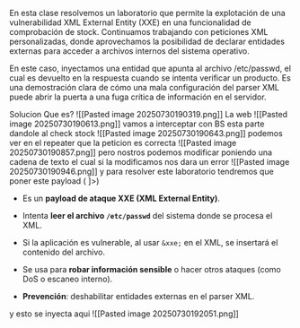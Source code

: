 En esta clase resolvemos un laboratorio que permite la explotación de una vulnerabilidad XML External Entity (XXE) en una funcionalidad de comprobación de stock. Continuamos trabajando con peticiones XML personalizadas, donde aprovechamos la posibilidad de declarar entidades externas para acceder a archivos internos del sistema operativo.

En este caso, inyectamos una entidad que apunta al archivo /etc/passwd, el cual es devuelto en la respuesta cuando se intenta verificar un producto. Es una demostración clara de cómo una mala configuración del parser XML puede abrir la puerta a una fuga crítica de información en el servidor.

Solucion
Que es?
![[Pasted image 20250730190319.png]]
La web
![[Pasted image 20250730190613.png]]
vamos a interceptar con BS esta parte dandole al check stock
![[Pasted image 20250730190643.png]]
podemos ver en el repeater que la peticion es correcta
![[Pasted image 20250730190857.png]]
pero nostros podemos modificar poniendo una cadena de texto el cual si la modificamos nos dara un error
![[Pasted image 20250730190946.png]]
y para resolver este laboratorio tendremos que poner este payload (<!DOCTYPE test [ <!ENTITY xxe SYSTEM "file:///etc/passwd"> ]>)
- Es un **payload de ataque XXE (XML External Entity)**.
    
- Intenta **leer el archivo `/etc/passwd`** del sistema donde se procesa el XML.
    
- Si la aplicación es vulnerable, al usar `&xxe;` en el XML, se insertará el contenido del archivo.
    
- Se usa para **robar información sensible** o hacer otros ataques (como DoS o escaneo interno).
    
- **Prevención**: deshabilitar entidades externas en el parser XML.

y esto se inyecta aqui
![[Pasted image 20250730192051.png]]

